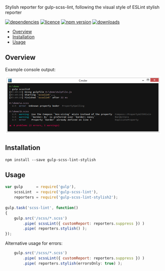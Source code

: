 Stylish reporter for gulp-scss-lint, following the visual style of ESLint stylish reporter

[![dependencies](https://david-dm.org/jsek/gulp-scss-lint-stylish2.png)](https://david-dm.org/jsek/gulp-scss-lint-stylish2) 
[![licence](https://img.shields.io/npm/l/gulp-scss-lint-stylish2.svg)](https://github.com/jsek/gulp-scss-lint-stylish2/blob/master/LICENSE)
[![npm version](http://img.shields.io/npm/v/gulp-scss-lint-stylish2.svg)](https://npmjs.org/package/gulp-scss-lint-stylish2) 
[![downloads](https://img.shields.io/npm/dm/gulp-scss-lint-stylish2.svg)](https://npmjs.org/package/gulp-scss-lint-stylish2) 

* [Overview](#overview)
* [Installation](#installation)
* [Usage](#usage)

## Overview

Example console output:

![screenshot](images/screenshot_1.0.0.png)

## Installation

```
npm install --save gulp-scss-lint-stylish
```

## Usage

``` javascript
var gulp      = require('gulp'),
    scssLint  = require('gulp-scss-lint'),
    reporters = require('gulp-scss-lint-stylish2');
 
gulp.task('scss-lint', function()
{
    gulp.src('/scss/*.scss')
        .pipe( scssLint({ customReport: reporters.suppress }) )
        .pipe( reporters.stylish() );
});

```

Alternative usage for errors:

``` javascript
    gulp.src('/scss/*.scss')
        .pipe( scssLint({ customReport: reporters.suppress }) )
        .pipe( reporters.stylish(errorsOnly: true) );
```
